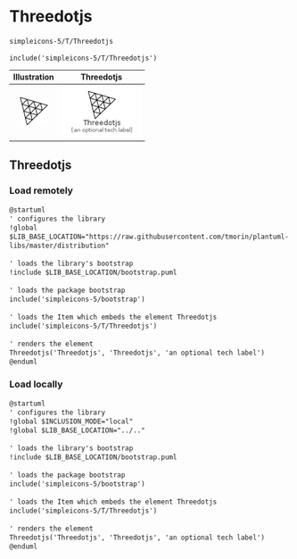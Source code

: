 # Threedotjs


```text
simpleicons-5/T/Threedotjs
```

```text
include('simpleicons-5/T/Threedotjs')
```



| Illustration | Threedotjs |
| :---: | :---: |
| ![illustration for Illustration](../../simpleicons-5/T/Threedotjs.png) | ![illustration for Threedotjs](../../simpleicons-5/T/Threedotjs.Local.png) |




## Threedotjs

### Load remotely
```plantuml
@startuml
' configures the library
!global $LIB_BASE_LOCATION="https://raw.githubusercontent.com/tmorin/plantuml-libs/master/distribution"

' loads the library's bootstrap
!include $LIB_BASE_LOCATION/bootstrap.puml

' loads the package bootstrap
include('simpleicons-5/bootstrap')

' loads the Item which embeds the element Threedotjs
include('simpleicons-5/T/Threedotjs')

' renders the element
Threedotjs('Threedotjs', 'Threedotjs', 'an optional tech label')
@enduml
```

### Load locally
```plantuml
@startuml
' configures the library
!global $INCLUSION_MODE="local"
!global $LIB_BASE_LOCATION="../.."

' loads the library's bootstrap
!include $LIB_BASE_LOCATION/bootstrap.puml

' loads the package bootstrap
include('simpleicons-5/bootstrap')

' loads the Item which embeds the element Threedotjs
include('simpleicons-5/T/Threedotjs')

' renders the element
Threedotjs('Threedotjs', 'Threedotjs', 'an optional tech label')
@enduml
```

